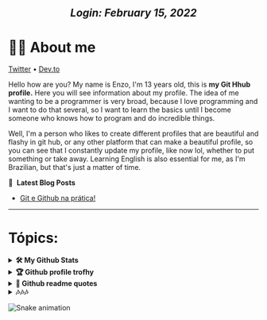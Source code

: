 <div align="center">
 
## *Login: February 15, 2022*

 </div>
 
# 👨‍💻 About me

 [Twitter](https://twitter.com/Juntpack) • [Dev.to](https://dev.to/shaylly)

Hello how are you? My name is Enzo, I'm 13 years old, this is **my Git Hhub profile.** Here you will see information about my profile. The idea of me wanting to be a programmer is very broad, because I love programming and I want to do that several, so I want to learn the basics until I become someone who knows how to program and do incredible things.

 Well, I'm a person who likes to create different profiles that are beautiful and flashy in git hub, or any other platform that can make a beautiful profile, so you can see that I constantly update my profile, like now lol, whether to put something or take away.
 Learning English is also essential for me, as I'm Brazilian, but that's just a matter of time.
         
📕 &nbsp;**Latest Blog Posts**
 <!-- BLOG-POST-LIST:START --><!-- BLOG-POST-LIST:END -->
 - [Git e Github na prática!](https://dev.to/shaylly/git-e-github-na-pratica-fdl)
 <!-- BLOG-POST-LIST:END -->         

<hr>

 # Tópics:
 
 <details>
 <summary><b>🛠️&nbsp;My Github&nbsp;Stats</b></summary>
 <br/>


 
  <img height="180em" src="https://github-readme-stats.vercel.app/api?username=shaylly&show_icons=true&theme=dark&include_all_commits=true&count_private=true"/>
 
 </details> 
 
   <details>
 <summary><b>🏆&nbsp;Github profile&nbsp;trofhy</b></summary>
 <br/>
 
  <img width=800 src="https://github-profile-trophy.vercel.app/?username=shaylly&column=8&theme=onestar&no-frame=true"/>
</a>

 </details> 
 
  <details>
  <summary><b>🎦&nbsp;Github readme&nbsp;quotes</b></summary>
  <br/>
 
 [![Readme Quotes](https://quotes-github-readme.vercel.app/api?type=horizontal&theme=dark)](https://github.com/piyushsuthar/github-readme-quotes)
 
 </details>
 
  <details>
 <summary><b>🎶🎶🎶&nbsp;&nbsp;</b></summary>
 <br/>
 
 ![Alt text](https://spotify-recently-played-readme.vercel.app/api?user=31zwdmxomh4kyz6ykvziolculaeq)

 </details>
 
  ![Snake animation](https://github.com/shaylly/shaylly/blob/output/github-contribution-grid-snake.svg)
 

 
